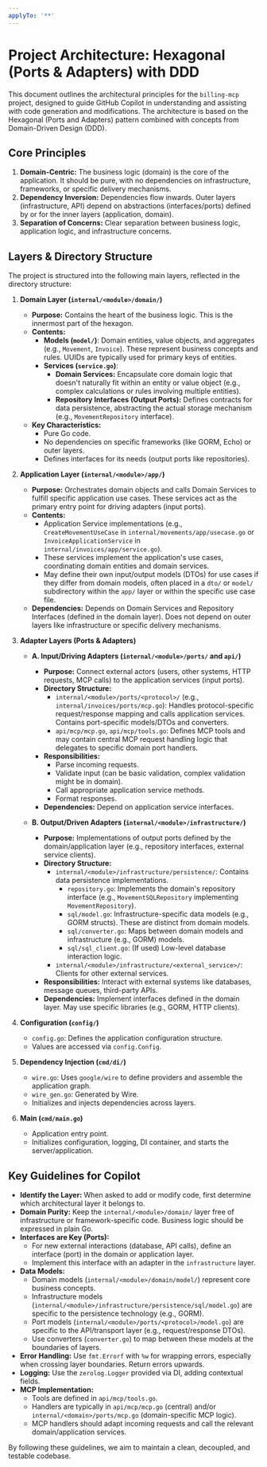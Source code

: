 ```yaml
---
applyTo: '**'
---
```


# Project Architecture: Hexagonal (Ports & Adapters) with DDD

This document outlines the architectural principles for the `billing-mcp` project, designed to guide GitHub Copilot in understanding and assisting with code generation and modifications. The architecture is based on the Hexagonal (Ports and Adapters) pattern combined with concepts from Domain-Driven Design (DDD).

## Core Principles

1.  **Domain-Centric:** The business logic (domain) is the core of the application. It should be pure, with no dependencies on infrastructure, frameworks, or specific delivery mechanisms.
2.  **Dependency Inversion:** Dependencies flow inwards. Outer layers (infrastructure, API) depend on abstractions (interfaces/ports) defined by or for the inner layers (application, domain).
3.  **Separation of Concerns:** Clear separation between business logic, application logic, and infrastructure concerns.

## Layers & Directory Structure

The project is structured into the following main layers, reflected in the directory structure:

1.  **Domain Layer (`internal/<module>/domain/`)**
    *   **Purpose:** Contains the heart of the business logic. This is the innermost part of the hexagon.
    *   **Contents:**
        *   **Models (`model/`)**: Domain entities, value objects, and aggregates (e.g., `Movement`, `Invoice`). These represent business concepts and rules. UUIDs are typically used for primary keys of entities.
        *   **Services (`service.go`)**:
            *   **Domain Services:** Encapsulate core domain logic that doesn't naturally fit within an entity or value object (e.g., complex calculations or rules involving multiple entities).
            *   **Repository Interfaces (Output Ports):** Defines contracts for data persistence, abstracting the actual storage mechanism (e.g., `MovementRepository` interface).
    *   **Key Characteristics:**
        *   Pure Go code.
        *   No dependencies on specific frameworks (like GORM, Echo) or outer layers.
        *   Defines interfaces for its needs (output ports like repositories).

2.  **Application Layer (`internal/<module>/app/`)**
    *   **Purpose:** Orchestrates domain objects and calls Domain Services to fulfill specific application use cases. These services act as the primary entry point for driving adapters (input ports).
    *   **Contents:**
        *   Application Service implementations (e.g., `CreateMovementUseCase` in `internal/movements/app/usecase.go` or `InvoiceApplicationService` in `internal/invoices/app/service.go`).
        *   These services implement the application's use cases, coordinating domain entities and domain services.
        *   May define their own input/output models (DTOs) for use cases if they differ from domain models, often placed in a `dto/` or `model/` subdirectory within the `app/` layer or within the specific use case file.
    *   **Dependencies:** Depends on Domain Services and Repository Interfaces (defined in the domain layer). Does not depend on outer layers like infrastructure or specific delivery mechanisms.

3.  **Adapter Layers (Ports & Adapters)**

    *   **A. Input/Driving Adapters (`internal/<module>/ports/` and `api/`)**
        *   **Purpose:** Connect external actors (users, other systems, HTTP requests, MCP calls) to the application services (input ports).
        *   **Directory Structure:**
            *   `internal/<module>/ports/<protocol>/` (e.g., `internal/invoices/ports/mcp.go`): Handles protocol-specific request/response mapping and calls application services. Contains port-specific models/DTOs and converters.
            *   `api/mcp/mcp.go`, `api/mcp/tools.go`: Defines MCP tools and may contain central MCP request handling logic that delegates to specific domain port handlers.
        *   **Responsibilities:**
            *   Parse incoming requests.
            *   Validate input (can be basic validation, complex validation might be in domain).
            *   Call appropriate application service methods.
            *   Format responses.
        *   **Dependencies:** Depend on application service interfaces.

    *   **B. Output/Driven Adapters (`internal/<module>/infrastructure/`)**
        *   **Purpose:** Implementations of output ports defined by the domain/application layer (e.g., repository interfaces, external service clients).
        *   **Directory Structure:**
            *   `internal/<module>/infrastructure/persistence/`: Contains data persistence implementations.
                *   `repository.go`: Implements the domain's repository interface (e.g., `MovementSQLRepository` implementing `MovementRepository`).
                *   `sql/model.go`: Infrastructure-specific data models (e.g., GORM structs). These are distinct from domain models.
                *   `sql/converter.go`: Maps between domain models and infrastructure (e.g., GORM) models.
                *   `sql/sql_client.go`: (If used) Low-level database interaction logic.
            *   `internal/<module>/infrastructure/<external_service>/`: Clients for other external services.
        *   **Responsibilities:** Interact with external systems like databases, message queues, third-party APIs.
        *   **Dependencies:** Implement interfaces defined in the domain layer. May use specific libraries (e.g., GORM, HTTP clients).

4.  **Configuration (`config/`)**
    *   `config.go`: Defines the application configuration structure.
    *   Values are accessed via `config.Config`.

5.  **Dependency Injection (`cmd/di/`)**
    *   `wire.go`: Uses `google/wire` to define providers and assemble the application graph.
    *   `wire_gen.go`: Generated by Wire.
    *   Initializes and injects dependencies across layers.

6.  **Main (`cmd/main.go`)**
    *   Application entry point.
    *   Initializes configuration, logging, DI container, and starts the server/application.

## Key Guidelines for Copilot

*   **Identify the Layer:** When asked to add or modify code, first determine which architectural layer it belongs to.
*   **Domain Purity:** Keep the `internal/<module>/domain/` layer free of infrastructure or framework-specific code. Business logic should be expressed in plain Go.
*   **Interfaces are Key (Ports):**
    *   For new external interactions (database, API calls), define an interface (port) in the domain or application layer.
    *   Implement this interface with an adapter in the `infrastructure` layer.
*   **Data Models:**
    *   Domain models (`internal/<module>/domain/model/`) represent core business concepts.
    *   Infrastructure models (`internal/<module>/infrastructure/persistence/sql/model.go`) are specific to the persistence technology (e.g., GORM).
    *   Port models (`internal/<module>/ports/<protocol>/model.go`) are specific to the API/transport layer (e.g., request/response DTOs).
    *   Use converters (`converter.go`) to map between these models at the boundaries of layers.
*   **Error Handling:** Use `fmt.Errorf` with `%w` for wrapping errors, especially when crossing layer boundaries. Return errors upwards.
*   **Logging:** Use the `zerolog.Logger` provided via DI, adding contextual fields.
*   **MCP Implementation:**
    *   Tools are defined in `api/mcp/tools.go`.
    *   Handlers are typically in `api/mcp/mcp.go` (central) and/or `internal/<domain>/ports/mcp.go` (domain-specific MCP logic).
    *   MCP handlers should adapt incoming requests and call the relevant domain/application services.

By following these guidelines, we aim to maintain a clean, decoupled, and testable codebase.

